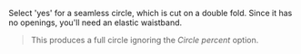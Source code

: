 
Select 'yes' for a seamless circle, which is cut on a double fold. Since it has no openings, you'll need an elastic waistband.

> This produces a full circle ignoring the *Circle percent* option.